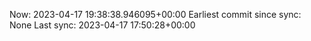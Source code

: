 Now: 2023-04-17 19:38:38.946095+00:00 Earliest commit since sync: None Last sync: 2023-04-17 17:50:28+00:00
